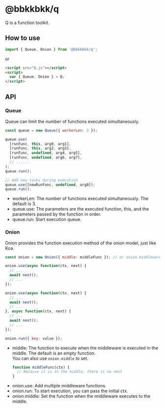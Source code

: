 # @bbkkbkk/q

Q is a function toolkit.

## How to use

```javascript
import { Queue, Onion } from '@bbkkbkk/q';
```

or

```html
<script src="Q.js"></script>
<script>
  var { Queue, Onion } = Q;  
</script>
```

## API

### Queue

Queue can limit the number of functions executed simultaneously.

```javascript
const queue = new Queue({ workerLen: 3 });

queue.use(
  [runFunc, this, arg0, arg1],
  [runFunc, this, arg2, arg3],
  [runFunc, undefined, arg4, arg5],
  [runFunc, undefined, arg6, arg7],
  // ......
);
queue.run();

// Add new tasks during execution
queue.use([newRunFunc, undefined, arg8]);
queue.run();
```

* workerLen: The number of functions executed simultaneously. The default is 3.
* queue.use: The parameters are the executed function, this, and the parameters passed by the function in order.
* queue.run: Start execution queue.

### Onion

Onion provides the function execution method of the onion model, just like Koa.

```javascript
const onion = new Onion({ middle: middleFunc }); // or onion.middleware(middleFunc)

onion.use(async function(ctx, next) {
  // ...
  await next();
  // ...
});

onion.use(async function(ctx, next) {
  // ...
  await next();
  // ...
}, async function(ctx, next) {
  // ...
  await next();
  // ...
});

onion.run({ key: value });
```

* middle: The function to execute when the middleware is executed in the middle. The default is an empty function.   
  You can also use `onion.middle` to set.
  ```javascript
  function middleFunc(ctx) {
    // Because it is in the middle, there is no next
  }
  ```
* onion.use: Add multiple middleware functions.
* onion.run: To start execution, you can pass the initial ctx.
* onion.middle: Set the function when the middleware executes to the middle.